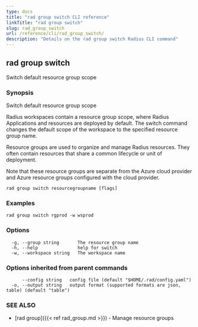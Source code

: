 ```yaml
---
type: docs
title: "rad group switch CLI reference"
linkTitle: "rad group switch"
slug: rad_group_switch
url: /reference/cli/rad_group_switch/
description: "Details on the rad group switch Radius CLI command"
---
```

## rad group switch

Switch default resource group scope

### Synopsis

Switch default resource group scope
	
Radius workspaces contain a resource group scope, where Radius Applications and resources are deployed by default. The switch command changes the default scope of the workspace to the specified resource group name.
	
Resource groups are used to organize and manage Radius resources. They often contain resources that share a common lifecycle or unit of deployment.
			
Note that these resource groups are separate from the Azure cloud provider and Azure resource groups configured with the cloud provider.

```
rad group switch resourcegroupname [flags]
```

### Examples

```
rad group switch rgprod -w wsprod
```

### Options

```
  -g, --group string       The resource group name
  -h, --help               help for switch
  -w, --workspace string   The workspace name
```

### Options inherited from parent commands

```
      --config string   config file (default "$HOME/.rad/config.yaml")
  -o, --output string   output format (supported formats are json, table) (default "table")
```

### SEE ALSO

* [rad group]({{< ref rad_group.md >}})	 - Manage resource groups

